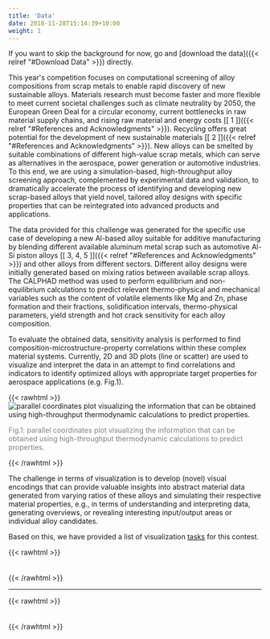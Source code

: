 ```yaml
---
title: 'Data'
date: 2018-11-28T15:14:39+10:00
weight: 1
---
```


If you want to skip the background for now, go and [download the data]({{< relref "#Download Data" >}}) directly.

This year's competition focuses on computational screening of alloy compositions from scrap metals to enable rapid discovery of new sustainable alloys. Materials research must become faster and more flexible to meet current societal challenges such as climate neutrality by 2050, the European Green Deal for a circular economy, current bottlenecks in raw material supply chains, and rising raw material and energy costs [\[ 1 \]]({{< relref "#References and Acknowledgments" >}}). Recycling offers great potential for the development of new sustainable materials [\[ 2 \]]({{< relref "#References and Acknowledgments" >}}). New alloys can be smelted by suitable combinations of different high-value scrap metals, which can serve as alternatives in the aerospace, power generation or automotive industries. To this end, we are using a simulation-based, high-throughput alloy screening approach, complemented by experimental data and validation, to dramatically accelerate the process of identifying and developing new scrap-based alloys that yield novel, tailored alloy designs with specific properties that can be reintegrated into advanced products and applications.

The data provided for this challenge was generated for the specific use case of developing a new Al-based alloy suitable for additive manufacturing by blending different available aluminum metal scrap such as automotive Al-Si piston alloys [\[ 3, 4, 5 \]]({{< relref "#References and Acknowledgments" >}}) and other alloys from different sectors. Different alloy designs were initially generated based on mixing ratios between available scrap alloys. The CALPHAD method was used to perform equilibrium and non-equilibrium calculations to predict relevant thermo-physical and mechanical variables such as the content of volatile elements like Mg and Zn, phase formation and their fractions, solidification intervals, thermo-physical parameters, yield strength and hot crack sensitivity for each alloy composition.

To evaluate the obtained data, sensitivity analysis is performed to find composition-microstructure-property correlations within these complex material systems. Currently, 2D and 3D plots (line or scatter) are used to visualize and interpret the data in an attempt to find correlations and indicators to identify optimized alloys with appropriate target properties for aerospace applications (e.g. Fig.1).

{{< rawhtml >}}
<img src="/pcp.png" alt="parallel coordinates plot visualizing the information that can be obtained using high-throughput thermodynamic calculations to predict properties." class="matlab">
<p style="color: grey;">Fig.1: parallel coordinates plot visualizing the information that can be obtained using high-throughput thermodynamic calculations to predict properties.</p>
{{< /rawhtml >}}

The challenge in terms of visualization is to develop (novel) visual encodings that can provide valuable insights into abstract material data generated from varying ratios of these alloys and simulating their respective material properties, e.g., in terms of understanding and interpreting data, generating overviews, or revealing interesting input/output areas or individual alloy candidates.



Based on this, we have provided a list of visualization [tasks](/tasks) for this contest.


{{< rawhtml >}}
<div style="height:  20px"></div>
{{< /rawhtml >}} 

----------   

{{< rawhtml >}}
<div style="height:  20px"></div>
{{< /rawhtml >}}